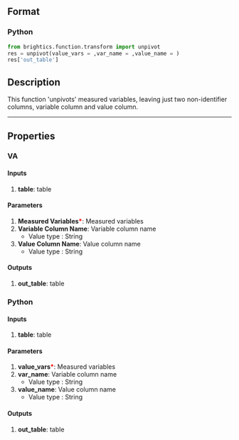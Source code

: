 ## Format
### Python
```python
from brightics.function.transform import unpivot
res = unpivot(value_vars = ,var_name = ,value_name = )
res['out_table']
```

## Description
This function 'unpivots' measured variables, leaving just two non-identifier columns, variable column and value column.

---

## Properties
### VA
#### Inputs
1. **table**: table

#### Parameters
1. **Measured Variables**<b style="color:red">*</b>: Measured variables
2. **Variable Column Name**: Variable column name
   - Value type : String
3. **Value Column Name**: Value column name
   - Value type : String

#### Outputs
1. **out_table**: table

### Python
#### Inputs
1. **table**: table

#### Parameters
1. **value_vars**<b style="color:red">*</b>: Measured variables
2. **var_name**: Variable column name
   - Value type : String
3. **value_name**: Value column name
   - Value type : String

#### Outputs
1. **out_table**: table

